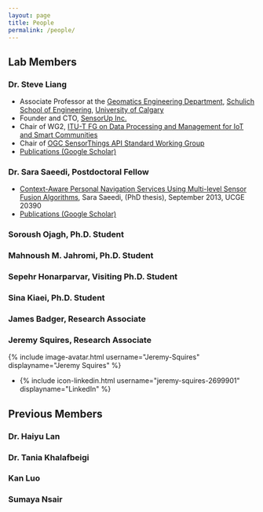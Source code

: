 ```yaml
---
layout: page
title: People
permalink: /people/
---
```


## Lab Members

### Dr. Steve Liang

- Associate Professor at the [Geomatics Engineering Department](https://schulich.ucalgary.ca/departments/geomatics-engineering), [Schulich School of Engineering](https://schulich.ucalgary.ca/), [University of Calgary](http://ucalgary.ca)
- Founder and CTO, [SensorUp Inc.](http://www.sensorup.com)
- Chair of WG2, [ITU-T FG on Data Processing and Management for IoT and Smart Communities](https://www.itu.int/en/ITU-T/focusgroups/dpm/Pages/default.aspx)
- Chair of [OGC SensorThings API Standard Working Group](http://www.opengeospatial.org/projects/groups/sweiotswg)
- [Publications (Google Scholar)](https://scholar.google.ca/citations?hl=en&user=mAkyE1sAAAAJ&view_op=list_works&authuser=1&sortby=pubdate)

### Dr. Sara Saeedi, Postdoctoral Fellow

- [Context-Aware Personal Navigation Services Using Multi-level Sensor Fusion Algorithms](http://theses.ucalgary.ca/bitstream/11023/1098/2/ucalgary_2013_saeedi_sara.pdf), Sara Saeedi, (PhD thesis), September 2013, UCGE 20390
- [Publications (Google Scholar)](https://scholar.google.ca/citations?user=uVdDM94AAAAJ&hl=en)

### Soroush Ojagh, Ph.D. Student

### Mahnoush M. Jahromi, Ph.D. Student

### Sepehr Honarparvar, Visiting Ph.D. Student

### Sina Kiaei, Ph.D. Student

### James Badger, Research Associate

### Jeremy Squires, Research Associate

{% include image-avatar.html username="Jeremy-Squires" displayname="Jeremy Squires" %}

- {% include icon-linkedin.html username="jeremy-squires-2699901" displayname="LinkedIn" %}

## Previous Members

### Dr. Haiyu Lan

### Dr. Tania Khalafbeigi

### Kan Luo

### Sumaya Nsair
